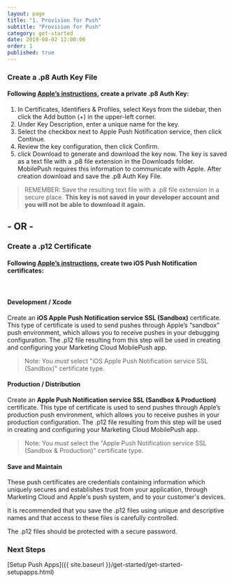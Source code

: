 ```yaml
---
layout: page
title: "1. Provision for Push"
subtitle: "Provision for Push"
category: get-started
date: 2019-08-02 12:00:00
order: 1
published: true
---
```


### Create a .p8 Auth Key File

#### Following [Apple’s instructions](https://help.apple.com/developer-account/#/devcdfbb56a3), create a private .p8 Auth Key:
1. In Certificates, Identifiers & Profiles, select Keys from the sidebar, then click the Add button (+) in the upper-left corner.
1. Under Key Description, enter a unique name for the key.
1. Select the checkbox next to Apple Push Notification service, then click Continue.
1. Review the key configuration, then click Confirm.
1. click Download to generate and download the key now. The key is saved as a text file with a .p8 file extension in the Downloads folder.
MobilePush requires this information to communicate with Apple. After creation download and save the .p8 Auth Key File.
> REMEMBER: Save the resulting text file with a .p8 file extension in a secure place. **This key is not saved in your developer account and you will not be able to download it again.**


## - OR -


### Create a .p12 Certificate

#### Following [Apple’s instructions](https://help.apple.com/developer-account/#/dev82a71386a), create two iOS Push Notification certificates:
<br>

#### Development / Xcode

Create an **iOS Apple Push Notification service SSL (Sandbox)** certificate. This type of certificate is used to send pushes through Apple’s “sandbox” push environment, which allows you to receive pushes in your debugging configuration. The .p12 file resulting from this step will be used in creating and configuring your Marketing Cloud MobilePush app.

> Note: You *must* select "iOS Apple Push Notification service SSL (Sandbox)" certificate type.

#### Production / Distribution

Create an **Apple Push Notification service SSL (Sandbox & Production)** certificate. This type of certificate is used to send pushes through Apple’s production push environment, which allows you to receive pushes in your production configuration. The .p12 file resulting from this step will be used in creating and configuring your Marketing Cloud MobilePush app.

> Note: You *must* select the "Apple Push Notification service SSL (Sandbox & Production)" certificate type.

#### Save and Maintain

These push certificates are credentials containing information which uniquely secures and establishes trust from your application, through Marketing Cloud and Apple's push system, and to your customer's devices.

It is recommended that you save the .p12 files using unique and descriptive names and that access to these files is carefully controlled.

The .p12 files should be protected with a secure password.

### Next Steps

[Setup Push Apps]({{ site.baseurl }}/get-started/get-started-setupapps.html)
